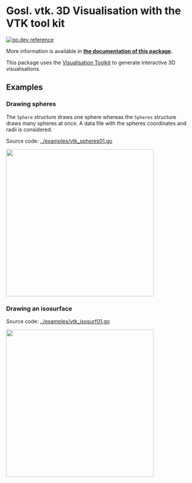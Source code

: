 # Gosl. vtk. 3D Visualisation with the VTK tool kit

[![go.dev reference](https://img.shields.io/badge/go.dev-reference-007d9c?logo=go&logoColor=white&style=flat-square)](https://pkg.go.dev/github.com/cpmech/gosl/vtk)

More information is available in **[the documentation of this package](https://pkg.go.dev/github.com/cpmech/gosl/vtk).**

This package uses the [Visualisation Toolkit](http://www.vtk.org) to generate interactive 3D
visualisations.

## Examples

### Drawing spheres

The `Sphere` structure draws one sphere whereas the `Spheres` structure draws many spheres at once.
A data file with the spheres coordinates and radii is considered.

Source code: <a href="../examples/vtk_spheres01.go">../examples/vtk_spheres01.go</a>

<div id="container">
<p><img src="../examples/figs/vtk_spheres01.png" width="400"></p>
</div>

### Drawing an isosurface

Source code: <a href="../examples/vtk_isosurf01.go">../examples/vtk_isosurf01.go</a>

<div id="container">
<p><img src="../examples/figs/vtk_isosurf01.png" width="400"></p>
</div>

